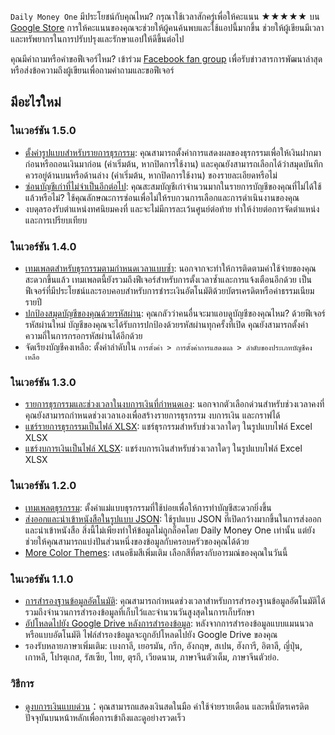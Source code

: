 
`Daily Money One` มีประโยชน์กับคุณไหม? กรุณาใช้เวลาสักครู่เพื่อให้คะแนน ★★★★★ บน [Google Store](https://play.google.com/store/apps/details?id=com.colaorange.dailymoneyone) การให้คะแนนของคุณจะช่วยให้ผู้คนค้นพบและใช้แอปนี้มากขึ้น ช่วยให้ผู้เขียนมีเวลาและทรัพยากรในการปรับปรุงและรักษาแอปให้ดีขึ้นต่อไป

คุณมีคำถามหรือคำขอฟีเจอร์ไหม? เข้าร่วม [Facebook fan group](https://www.facebook.com/colaorange.daily.money) เพื่อรับข่าวสารการพัฒนาล่าสุด หรือส่งข้อความถึงผู้เขียนเพื่อถามคำถามและขอฟีเจอร์

## มีอะไรใหม่

### ในเวอร์ชัน 1.5.0
* [ตั้งค่ารูปแบบสำหรับรายการธุรกรรม](https://youtu.be/TzQj2pY6sWs): คุณสามารถตั้งค่าการแสดงผลของธุรกรรมเพื่อให้เงินฝากมาก่อนหรือถอนเงินมาก่อน (ค่าเริ่มต้น, หากปิดการใช้งาน) และคุณยังสามารถเลือกได้ว่าสมุดบันทึกควรอยู่ด้านบนหรือด้านล่าง (ค่าเริ่มต้น, หากปิดการใช้งาน) ของรายละเอียดหรือไม่
* [ซ่อนบัญชีเก่าที่ไม่จำเป็นอีกต่อไป](https://youtu.be/nKq7Mh_2nQA): คุณสะสมบัญชีเก่าจำนวนมากในรายการบัญชีของคุณที่ไม่ได้ใช้แล้วหรือไม่? ใช้คุณลักษณะการซ่อนเพื่อไม่ให้รบกวนการเลือกและการดำเนินงานของคุณ
* งบดุลรองรับตำแหน่งทศนิยมคงที่ และจะไม่มีการละเว้นศูนย์ต่อท้าย ทำให้ง่ายต่อการจัดตำแหน่งและการเปรียบเทียบ

### ในเวอร์ชัน 1.4.0
* [เทมเพลตสำหรับธุรกรรมตามกำหนดเวลาแบบซ้ำ](https://youtu.be/TzQj2pY6sWs): นอกจากจะทำให้การติดตามค่าใช้จ่ายของคุณสะดวกขึ้นแล้ว เทมเพลตนี้ยังรวมถึงฟีเจอร์สำหรับการตั้งเวลาซ้ำและการแจ้งเตือนอีกด้วย เป็นฟีเจอร์ที่มีประโยชน์และรอบคอบสำหรับการชำระเงินอัตโนมัติด้วยบัตรเครดิตหรือค่าธรรมเนียมรายปี
* [ปกป้องสมุดบัญชีของคุณด้วยรหัสผ่าน](https://youtu.be/peoYqNG_4pk): คุณกลัวว่าคนอื่นจะมาแอบดูบัญชีของคุณไหม? ด้วยฟีเจอร์รหัสผ่านใหม่ บัญชีของคุณจะได้รับการปกป้องด้วยรหัสผ่านทุกครั้งที่เปิด คุณยังสามารถตั้งค่าความถี่ในการกรอกรหัสผ่านได้อีกด้วย
* จัดเรียงบัญชีคงเหลือ: ตั้งค่าลำดับใน `การตั้งค่า > การตั้งค่าการแสดงผล > ลำดับของประเภทบัญชีคงเหลือ`

### ในเวอร์ชัน 1.3.0
* [รายการธุรกรรมและช่วงเวลาในงบการเงินที่กำหนดเอง](https://youtu.be/O7EcLN82qIU): นอกจากตัวเลือกด่วนสำหรับช่วงเวลาคงที่ คุณยังสามารถกำหนดช่วงเวลาเองเพื่อสร้างรายการธุรกรรม งบการเงิน และกราฟได้
* [แชร์รายการธุรกรรมเป็นไฟล์ XLSX](https://youtu.be/Bf7j39fsCSc): แชร์ธุรกรรมสำหรับช่วงเวลาใดๆ ในรูปแบบไฟล์ Excel XLSX
* [แชร์งบการเงินเป็นไฟล์ XLSX](https://youtu.be/kpxJxNsButA): แชร์งบการเงินสำหรับช่วงเวลาใดๆ ในรูปแบบไฟล์ Excel XLSX

### ในเวอร์ชัน 1.2.0
* [เทมเพลตธุรกรรม](https://youtu.be/CtfJ5BecZfY): ตั้งค่าแม่แบบธุรกรรมที่ใช้บ่อยเพื่อให้การทำบัญชีสะดวกยิ่งขึ้น
* [ส่งออกและนำเข้าหนังสือในรูปแบบ JSON](https://youtu.be/bHGEH7zcj78): ใช้รูปแบบ JSON ที่เปิดกว้างมากขึ้นในการส่งออกและนำเข้าหนังสือ สิ่งนี้ไม่เพียงทำให้ข้อมูลไม่ถูกล็อคโดย Daily Money One เท่านั้น แต่ยังช่วยให้คุณสามารถแบ่งปันส่วนหนึ่งของข้อมูลกับครอบครัวของคุณได้ด้วย
* [More Color Themes](https://youtu.be/3Yw7m2AOvfc): เสนอธีมสีเพิ่มเติม เลือกสีที่ตรงกับอารมณ์ของคุณในวันนี้

### ในเวอร์ชัน 1.1.0
* [การสำรองฐานข้อมูลอัตโนมัติ](https://youtube.com/shorts/dWePWDncx0k): คุณสามารถกำหนดช่วงเวลาสำหรับการสำรองฐานข้อมูลอัตโนมัติได้ รวมถึงจำนวนการสำรองข้อมูลที่เก็บไว้และจำนวนวันสูงสุดในการเก็บรักษา
* [อัปโหลดไปยัง Google Drive หลังการสำรองข้อมูล](https://youtu.be/hOJdtKElLuw): หลังจากการสำรองข้อมูลแบบแมนนวลหรือแบบอัตโนมัติ ไฟล์สำรองข้อมูลจะถูกอัปโหลดไปยัง Google Drive ของคุณ
* รองรับหลายภาษาเพิ่มเติม: เบงกาลี, เยอรมัน, กรีก, อังกฤษ, สเปน, ฮังการี, อิตาลี, ญี่ปุ่น, เกาหลี, โปรตุเกส, รัสเซีย, ไทย, ตุรกี, เวียดนาม, ภาษาจีนตัวเต็ม, ภาษาจีนตัวย่อ.

### วิธีการ
 * [ดูงบการเงินแบบด่วน](https://youtu.be/66tJxSrI_vQ)：คุณสามารถแสดงเงินสดในมือ ค่าใช้จ่ายรายเดือน และหนี้บัตรเครดิตปัจจุบันบนหน้าหลักเพื่อการเข้าถึงและดูอย่างรวดเร็ว